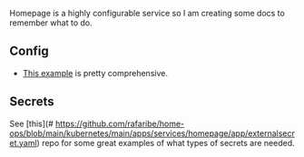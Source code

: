 Homepage is a highly configurable service so I am creating some docs to remember what to do.

## Config 

- [This example](https://github.com/rafaribe/home-ops/blob/main/kubernetes/main/apps/services/homepage/app/configuration.yaml) is pretty comprehensive.

## Secrets
See [this](# https://github.com/rafaribe/home-ops/blob/main/kubernetes/main/apps/services/homepage/app/externalsecret.yaml) repo for some great examples of what types of secrets are needed.